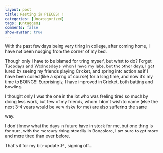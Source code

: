 ```yaml
---
layout: post
title: Resting in PIECES!!!
categories: [Uncategorized]
tags: [Untagged]
comments: false
show-avatar: true
---
```


<p>With the past few days being very tiring in college, after coming home, I have not been nudging from the corner of my bed.</p> <p>Though only I have to be blamed for tiring myself, but what to do? Forget Tuesdays and Wednesdays, when I have my labs, but the other days, I get lured by seeing my friends playing Cricket, and spring into action as if I have been coiled (like a spring of course) for a long time, and now it's my time to BOING!!! Surprisingly, I have improved in Cricket, both batting and bowling.</p> <p>I thought only I was the one in the lot who was feeling tired so much by doing less work, but few of my friends, whom I don't wish to name (else the next 3-4 years would be very risky for me) are also suffering the same </p><p> way.</p> <p>I don't know what the days in future have in stock for me, but one thing is for sure, with the mercury rising steadily in Bangalore, I am sure to get more and more tired than ever before.</p> <p>That's it for my bio-update :P , signing off...</p>